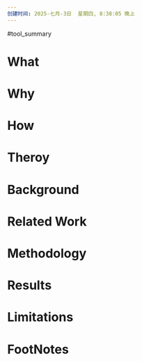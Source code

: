 ```yaml
---
创建时间: 2025-七月-3日  星期四, 8:38:05 晚上
---
```

#tool_summary 

# What
# Why
# How
# Theroy
# Background
# Related Work
# Methodology
# Results
# Limitations
# FootNotes